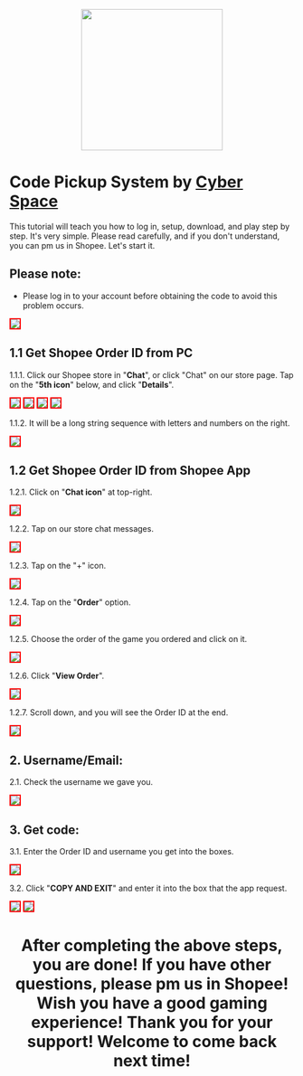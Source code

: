 <p align="center">
<img src="https://user-images.githubusercontent.com/91774682/135708227-fefb44fa-ae60-4d5b-8cdf-a68d30176e66.png" width="250" height="250">
</p>

# Code Pickup System by [Cyber Space](https://shopee.com.my/cyberspace1902)
This tutorial will teach you how to log in, setup, download, and play step by step. It's very simple. Please read carefully, and if you don't understand, you can pm us in Shopee. Let's start it.

## Please note:
* Please log in to your account before obtaining the code to avoid this problem occurs.

 <img src="https://user-images.githubusercontent.com/91774682/136669583-089c689d-00cf-4f34-914d-6bad7089d62d.jpg" style="border: 2px solid red" />

## 1.1 Get Shopee Order ID from PC

1.1.1. Click our Shopee store in "**Chat**", or click "Chat" on our store page. Tap on the "**5th icon**" below, and click "**Details**".

<img src="https://user-images.githubusercontent.com/91774682/135895644-451d96fe-c47d-4c91-a12f-986e2df25f35.jpg" style="border: 2px solid red" />
 
<img src="https://user-images.githubusercontent.com/91774682/135895843-29f4131f-3df4-4fa6-a11f-bdffbc1fe5c9.jpg" style="border: 2px solid red" />
  
<img src="https://user-images.githubusercontent.com/91774682/135895648-599c1b1d-fa67-4396-ab2f-1e3273c57d22.jpg" style="border: 2px solid red" />
   
<img src="https://user-images.githubusercontent.com/91774682/135895635-4bfaf81b-c07b-47b5-9053-690cb055dd32.jpg" style="border: 2px solid red" />
    
1.1.2.  It will be a long string sequence with letters and numbers on the right.

<img src="https://user-images.githubusercontent.com/91774682/135896119-c6acb5aa-a05c-49b9-9ee2-cf7ee423ef27.jpg" style="border: 2px solid red" />

## 1.2 Get Shopee Order ID from Shopee App

1.2.1. Click on "**Chat icon**" at top-right.

 <img src="https://user-images.githubusercontent.com/91774682/135897727-8d203751-c0b0-4c5b-a954-0d7ae1d55b29.jpg" style="border: 2px solid red" />

1.2.2. Tap on our store chat messages.

 <img src="https://user-images.githubusercontent.com/91774682/135900319-49e0e8fd-6544-4535-8c24-56608c51db79.jpg" style="border: 2px solid red" />

1.2.3. Tap on the "+" icon.

 <img src="https://user-images.githubusercontent.com/91774682/135900349-9fc0d54f-065b-49ea-bdbd-60bedf5f41a3.jpg" style="border: 2px solid red" />

1.2.4. Tap on the "**Order**" option.

 <img src="https://user-images.githubusercontent.com/91774682/135900396-6d02a7fb-8569-45a7-853b-5bdce1874a06.jpg" style="border: 2px solid red" />

1.2.5. Choose the order of the game you ordered and click on it.

 <img src="https://user-images.githubusercontent.com/91774682/135900419-f5f9cc36-b3b6-49da-89ee-c8612c5da69d.jpg" style="border: 2px solid red" />

1.2.6. Click "**View Order**".

 <img src="https://user-images.githubusercontent.com/91774682/135900444-97fa8864-47a4-49e0-8684-3c9e95c4ac1b.jpg" style="border: 2px solid red" />

1.2.7. Scroll down, and you will see the Order ID at the end.

 <img src="https://user-images.githubusercontent.com/91774682/135900463-ddf79865-98dd-4e58-b038-d8def189d669.jpg)" style="border: 2px solid red" />

## 2. Username/Email:

2.1. Check the username we gave you.

 <img src="https://user-images.githubusercontent.com/91774682/135901294-e446ad52-d9d9-4b20-ae3f-b9158214aca7.jpg" style="border: 2px solid red" />

## 3. Get code:

3.1. Enter the Order ID and username you get into the boxes.

 <img src="https://user-images.githubusercontent.com/91774682/135902815-763477b9-c219-479b-98a0-e9501c08b17b.jpg" style="border: 2px solid red" />

3.2. Click "**COPY AND EXIT**" and enter it into the box that the app request.

 <img src="https://user-images.githubusercontent.com/91774682/135902624-fd93227c-2c52-47e7-a380-6d9f9531c201.jpg" style="border: 2px solid red" />
 
 <img src="https://user-images.githubusercontent.com/91774682/135902627-b27e2673-db84-4580-bdb8-3477cddd0ae2.jpg" style="border: 2px solid red" />
  
<h2></h2>

<center> <h1>After completing the above steps, you are done! If you have other questions, please pm us in Shopee! Wish you have a good gaming experience! Thank you for your support! Welcome to come back next time!</h1> </center>
